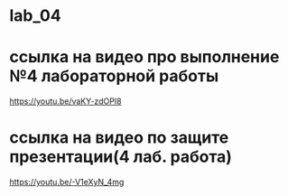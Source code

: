 # lab_04
# ссылка на видео про выполнение №4 лабораторной работы
https://youtu.be/vaKY-zdOPI8
# ссылка на видео по защите презентации(4 лаб. работа)
https://youtu.be/-V1eXyN_4mg

